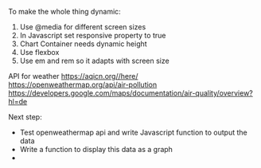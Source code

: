 To make the whole thing dynamic:

1. Use @media for different screen sizes
2. In Javascript set responsive property to true
3. Chart Container needs dynamic height
4. Use flexbox
5. Use em and rem so it adapts with screen size

API for weather
https://aqicn.org//here/
https://openweathermap.org/api/air-pollution
https://developers.google.com/maps/documentation/air-quality/overview?hl=de

Next step:

- Test openweathermap api and write Javascript function to output the data
- Write a function to display this data as a graph
-
